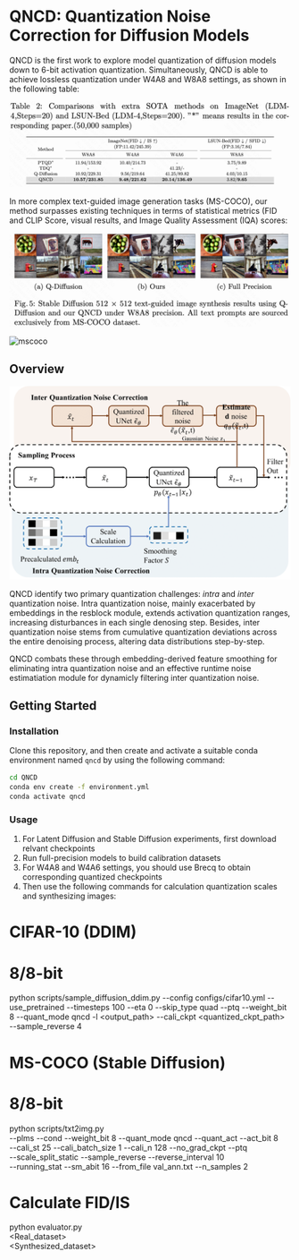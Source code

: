 
# QNCD: Quantization Noise Correction for Diffusion Models

QNCD is the first work to explore model quantization of diffusion models down to 6-bit activation quantization. Simultaneously, QNCD is able to achieve lossless quantization under W4A8 and W8A8 settings, as shown in the following table: 

![imagenet](fig/imagenet.png)

In more complex text-guided image generation tasks (MS-COCO), our method surpasses existing techniques in terms of statistical metrics (FID and CLIP Score, visual results, and Image Quality Assessment (IQA) scores:


![visual](fig/visual.png)

![mscoco](fig/mscoco.png)


## Overview

![pipeline](fig/pipeline.png)  

QNCD identify two primary quantization challenges: *intra* and *inter* quantization noise. Intra quantization noise, mainly exacerbated by embeddings in the resblock module, extends activation quantization ranges, increasing disturbances in each single denosing step. Besides, inter quantization noise stems from cumulative quantization deviations across the entire denoising process, altering data distributions step-by-step. 

QNCD combats these through embedding-derived feature smoothing for eliminating intra quantization noise and an effective runtime noise estimatiation module for dynamicly filtering inter quantization noise.

## Getting Started

### Installation

Clone this repository, and then create and activate a suitable conda environment named `qncd` by using the following command:

```bash
cd QNCD
conda env create -f environment.yml
conda activate qncd
```

### Usage

1. For Latent Diffusion and Stable Diffusion experiments, first download relvant checkpoints 
2. Run  full-precision models to build calibration datasets
3. For W4A8 and W4A6 settings, you should use Brecq to obtain corresponding quantized checkpoints
4. Then use the following commands for calculation quantization scales and synthesizing images:

# CIFAR-10 (DDIM)
# 8/8-bit 
python scripts/sample_diffusion_ddim.py --config configs/cifar10.yml --use_pretrained --timesteps 100 --eta 0 --skip_type quad --ptq --weight_bit 8 --quant_mode qncd  -l <output_path> --cali_ckpt <quantized_ckpt_path> --sample_reverse 4

# MS-COCO (Stable Diffusion)
# 8/8-bit 
python scripts/txt2img.py \
--plms --cond  --weight_bit 8 --quant_mode qncd --quant_act --act_bit 8 \
--cali_st 25 --cali_batch_size 1 --cali_n 128 --no_grad_ckpt  --ptq \
--scale_split_static --sample_reverse --reverse_interval 10 \
--running_stat --sm_abit 16 --from_file val_ann.txt --n_samples 2 

# Calculate FID/IS
python evaluator.py     \
<Real_dataset>  \
<Synthesized_dataset>




